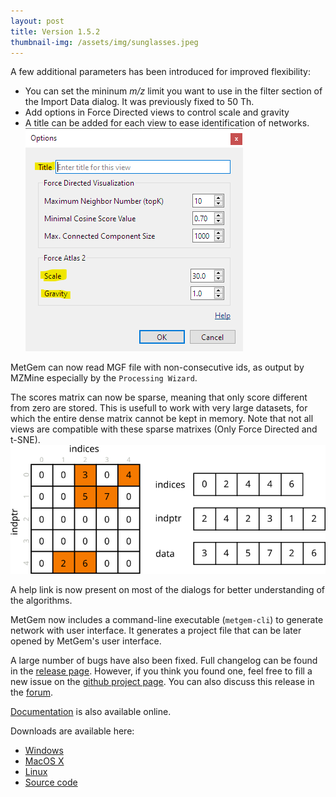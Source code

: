 ```yaml
---
layout: post
title: Version 1.5.2
thumbnail-img: /assets/img/sunglasses.jpeg
---
```


A few additional parameters has been introduced for improved flexibility:
- You can set the mininum *m/z* limit you want to use in the filter section of the Import Data dialog. It was previously fixed to 50 Th.
- Add options in Force Directed views to control scale and gravity
- A title can be added for each view to ease identification of networks.
![Sparse matrix](/assets/img/force_directed_152.png)

MetGem can now read MGF file with non-consecutive ids, as output by MZMine especially by the `Processing Wizard`.

The scores matrix can now be sparse, meaning that only score different from zero are stored. This is usefull to work with very large datasets, for which the entire dense matrix cannot be kept in memory.
Note that not all views are compatible with these sparse matrixes (Only Force Directed and t-SNE).
![Sparse matrix](/assets/img/sparse.png)

A help link is now present on most of the dialogs for better understanding of the algorithms.

MetGem now includes a command-line executable (`metgem-cli`) to generate network with user interface. It generates a project file that can be later opened by MetGem's user interface.

A large number of bugs have also been fixed. Full changelog can be found in the [release page](https://github.com/metgem/metgem/releases/tag/v1.5.0).
However, if you think you found one, feel free to fill a new issue on the [github project page](https://github.com/metgem/metgem/issues).
You can also discuss this release in the [forum](https://github.com/metgem/metgem/discussions/121).

[Documentation](https://metgem.readthedocs.io) is also available online.

Downloads are available here:
- [Windows](https://github.com/metgem/metgem/releases/download/v1.5.2/setup_MetGem-v1.5.2.exe)
- [MacOS X](https://github.com/metgem/metgem/releases/download/v1.5.2/MetGem-v1.5.2.dmg)
- [Linux](https://github.com/metgem/metgem/releases/download/v1.5.2/MetGem-x86_64-v1.5.2.AppImage)
- [Source code](https://github.com/metgem/metgem/archive/refs/tags/v1.5.2.zip)